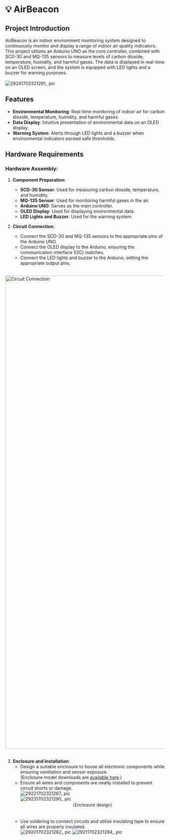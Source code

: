 # 💡 AirBeacon

## Project Introduction

AirBeacon is an indoor environment monitoring system designed to continuously monitor and display a range of indoor air quality indicators. This project utilizes an Arduino UNO as the core controller, combined with SCD-30 and MQ-135 sensors to measure levels of carbon dioxide, temperature, humidity, and harmful gases. The data is displayed in real-time on an OLED screen, and the system is equipped with LED lights and a buzzer for warning purposes.
<br><br>
![29241702321291_ pic](https://github.com/grandy0831/MDB-AIRBEACON/assets/140076679/4080e441-114b-477d-bd2d-7c34c602b419)
<br>

## Features

- **Environmental Monitoring**: Real-time monitoring of indoor air for carbon dioxide, temperature, humidity, and harmful gases.
- **Data Display**: Intuitive presentation of environmental data on an OLED display.
- **Warning System**: Alerts through LED lights and a buzzer when environmental indicators exceed safe thresholds.

## Hardware Requirements

### Hardware Assembly:

1. **Component Preparation**:
   - <b>SCD-30 Sensor</b>: Used for measuring carbon dioxide, temperature, and humidity.
   - <b>MQ-135 Sensor</b>: Used for monitoring harmful gases in the air.
   - <b>Arduino UNO</b>: Serves as the main controller.
   - <b>OLED Display</b>: Used for displaying environmental data.
   - <b>LED Lights and Buzzer</b>: Used for the warning system.
     
2. **Circuit Connection**:
   - Connect the SCD-30 and MQ-135 sensors to the appropriate pins of the Arduino UNO. 
   - Connect the OLED display to the Arduino, ensuring the communication interface (I2C) matches.
   - Connect the LED lights and buzzer to the Arduino, setting the appropriate output pins.
   <br><br>
<img width="1496" alt="Circuit Connection" src="https://github.com/grandy0831/MDB-AIRBEACON/assets/140076679/b471bb69-bd35-496a-a039-8694aa28ec27">
<br><br>

3. **Enclosure and Installation**:
   - Design a suitable enclosure to house all electronic components while ensuring ventilation and sensor exposure.<br>
     (Enclosure model downloads are [available here](https://github.com/grandy0831/MDB-AIRBEACON/tree/main/Enclosure%20model).)
   - Ensure all wires and components are neatly installed to prevent circuit shorts or damage.
     <br>
     ![29221702321287_ pic](https://github.com/grandy0831/MDB-AIRBEACON/assets/140076679/a08184a6-82f4-4422-96d6-ce30b8a37b35)
     <br>
     ![29231702321290_ pic](https://github.com/grandy0831/MDB-AIRBEACON/assets/140076679/7ea0ea1f-82ae-45f0-94ad-8523640efa74)
     <div align="center">（Enclosure design）</div>
     <br><br>
   - Use soldering to connect circuits and utilize insulating tape to ensure all wires are properly insulated.<br>
     ![29201702321282_ pic](https://github.com/grandy0831/MDB-AIRBEACON/assets/140076679/9b92f6d2-17a1-4249-8711-e01570a1efd5)
     ![29211702321284_ pic](https://github.com/grandy0831/MDB-AIRBEACON/assets/140076679/ecd555f1-3b4a-4b56-b146-04fdeeadc9e2)
     <br><br>


